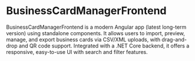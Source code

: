 # BusinessCardManagerFrontend
BusinessCardManagerFrontend is a modern Angular app (latest long-term version) using standalone components. It allows users to import, preview, manage, and export business cards via CSV/XML uploads, with drag-and-drop and QR code support. Integrated with a .NET Core backend, it offers a responsive, easy-to-use UI with search and filter features.
